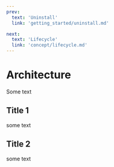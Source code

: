```yaml
---
prev:
  text: 'Uninstall'
  link: 'getting_started/uninstall.md'

next:
  text: 'Lifecycle'
  link: 'concept/lifecycle.md'
---
```




# Architecture

Some text

## Title 1

some text

## Title 2

some text

